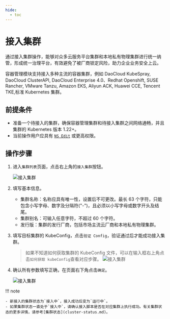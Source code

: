 ```yaml
---
hide:
  - toc
---
```


# 接入集群

通过接入集群操作，能够对众多云服务平台集群和本地私有物理集群进行统一纳管，形成统一治理平台，有效避免了被厂商锁定风险，助力企业业务安全上云。

容器管理模块支持接入多种主流的容器集群，例如 DaoCloud KubeSpray, DaoCloud ClusterAPI, DaoCloud Enterprise 4.0、Redhat Openshift, SUSE Rancher, VMware Tanzu, Amazon EKS, Aliyun ACK, Huawei CCE, Tencent TKE,标准 Kubernetes 集群。

## 前提条件

- 准备一个待接入的集群，确保容器管理集群和待接入集群之间网络通畅，并且集群的 Kubernetes 版本 1.22+。
- 当前操作用户应具有 [`NS Edit`](../permissions/permission-brief.md) 或更高权限。

## 操作步骤

1. 进入`集群列表`页面，点击右上角的`接入集群`按钮。

    ![接入集群](https://docs.daocloud.io/daocloud-docs-images/docs/kpanda/images/join001.png)

2. 填写基本信息。

    - 集群名称：名称应具有唯一性，设置后不可更改。最长 63 个字符，只能包含小写字母、数字及分隔符("-")，且必须以小写字母或数字开头及结尾。
    - 集群别名：可输入任意字符，不超过 60 个字符。
    - 发行版：集群的发行厂商，包括市场主流云厂商和本地私有物理集群。

3. 填写目标集群的 KubeConfig，点击`验证 Config`，验证通过后才能成功接入集群。

    > 如果不知道如何获取集群的 KubeConfig 文件，可以在输入框右上角点击`如何获取 kubeConfig`查看对应步骤。
    ![接入集群](https://docs.daocloud.io/daocloud-docs-images/docs/kpanda/images/join003.png)

4. 确认所有参数填写正确，在页面右下角点击`确定`。

    ![接入集群](https://docs.daocloud.io/daocloud-docs-images/docs/kpanda/images/join002.png)

!!! note

    - 新接入的集群状态为`接入中`，接入成功后变为`运行中`。
    - 如果集群状态一直处于`接入中`，请确认接入脚本是否在对应集群上执行成功。有关集群状态的更多详情，请参考[集群状态](cluster-status.md)。
